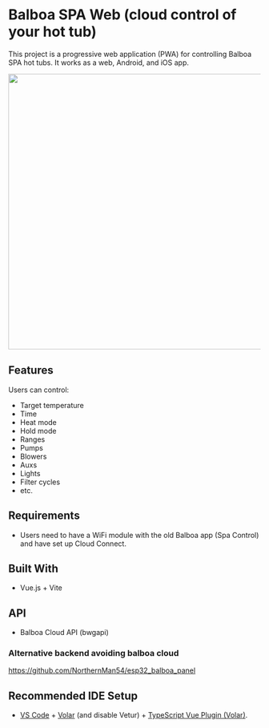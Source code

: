 # Balboa SPA Web (cloud control of your hot tub)

This project is a progressive web application (PWA) for controlling Balboa SPA hot tubs. It works as a web, Android, and iOS app.

<img src="./ScreenShot.jpg" data-canonical-src="./ScreenShot.jpg" height="550" />

## Features

Users can control:

- Target temperature
- Time
- Heat mode
- Hold mode
- Ranges
- Pumps
- Blowers
- Auxs
- Lights
- Filter cycles
- etc.

## Requirements

- Users need to have a WiFi module with the old Balboa app (Spa Control) and have set up Cloud Connect.

## Built With

- Vue.js + Vite

## API

- Balboa Cloud API (bwgapi)

### Alternative backend avoiding balboa cloud

https://github.com/NorthernMan54/esp32_balboa_panel

## Recommended IDE Setup

- [VS Code](https://code.visualstudio.com/) + [Volar](https://marketplace.visualstudio.com/items?itemName=Vue.volar) (and disable Vetur) + [TypeScript Vue Plugin (Volar)](https://marketplace.visualstudio.com/items?itemName=Vue.vscode-typescript-vue-plugin).
